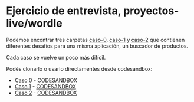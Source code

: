 # Ejercicio de entrevista, proyectos-live/wordle

Podemos encontrar tres carpetas [caso-0](./caso-0), [caso-1](./caso-1) y [caso-2](./caso-2) que contienen diferentes desafíos para una misma aplicación, un buscador de productos.

Cada caso se vuelve un poco más difícil.

Podés clonarlo o usarlo directamentes desde codesandbox:

* [Caso 0](https://github.com/goncy/interview-challenges/tree/main/proyectos-live/wordle/caso-0) - [CODESANDBOX](https://codesandbox.io/s/github/goncy/interview-challenges/tree/main/proyectos-live/wordle/caso-0)
* [Caso 1](https://github.com/goncy/interview-challenges/tree/main/proyectos-live/wordle/caso-1) - [CODESANDBOX](https://codesandbox.io/s/github/goncy/interview-challenges/tree/main/proyectos-live/wordle/caso-1)
* [Caso 2](https://github.com/goncy/interview-challenges/tree/main/proyectos-live/wordle/caso-2) - [CODESANDBOX](https://codesandbox.io/s/github/goncy/interview-challenges/tree/main/proyectos-live/wordle/caso-2)